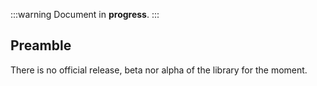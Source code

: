 :::warning
Document in **progress**.
:::

## Preamble

There is no official release, beta nor alpha of the library for the moment.
